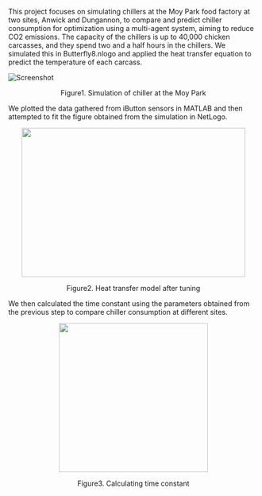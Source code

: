 This project focuses on simulating chillers at the Moy Park food factory at two sites, Anwick and Dungannon, to compare and predict chiller consumption for optimization using a multi-agent system, aiming to reduce CO2 emissions. The capacity of the chillers is up to 40,000 chicken carcasses, and they spend two and a half hours in the chillers. We simulated this in Butterfly8.nlogo and applied the heat transfer equation to predict the temperature of each carcass.

![Screenshot](https://github.com/user-attachments/assets/3a2a4945-d6f2-4297-9e65-270801d83e94)
<p align="center" >
Figure1. Simulation of chiller at the Moy Park

We plotted the data gathered from iButton sensors in MATLAB and then attempted to fit the figure obtained from the simulation in NetLogo.

<p align="center" >
<img src="https://github.com/hgolshanian/Netlogo/blob/main/Photos/Capture4.PNG" width=450 height=300>
<p align="center" >
Figure2. Heat transfer model after tuning


We then calculated the time constant using the parameters obtained from the previous step to compare chiller consumption at different sites.
<p align="center" >
<img src="https://github.com/hgolshanian/Netlogo/blob/main/Photos/Capture5.PNG" width=300 height=300>
<p align="center" >
Figure3. Calculating time constant
